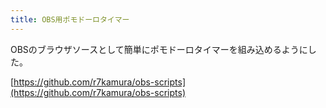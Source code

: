 ```yaml
---
title: OBS用ポモドーロタイマー
---
```

OBSのブラウザソースとして簡単にポモドーロタイマーを組み込めるようにした。

[https://github.com/r7kamura/obs-scripts](https://github.com/r7kamura/obs-scripts)
